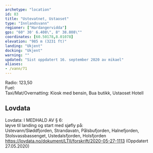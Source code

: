 ```yaml
---
archetype: "location"
id: 83
title: "Ustevatnet, Ustaoset"
type: "Innlandsvann"
regioner: ["Hardangervidda"]
gps: "60° 30' 6.408\", 8° 38.808\""
coordinates: [60.50178,8.01078]
elevation: "985 m (3231 ft)"
landing: "Ukjent"
docking: "Ukjent"
warning: ""
updated: "Sist oppdatert 16. september 2020 av mikael"
aliases:
- /vann/71
---
```


Radio: 123,50\
Fuel:\
Taxi/Mat/Overnatting: Kiosk med bensin, Bua butikk, Ustaoset Hotell

## Lovdata

Lovdata: I MEDHALD AV § 6:\
løyve til landing og start med sjøfly på:\
Ustevann/Sløddfjorden, Strandavatn, Pålsbufjorden, Halnefjorden, Stolsvassbassenget, Ustedalsfjorden, Holsfjorden\
https://lovdata.no/dokument/LTII/forskrift/2020-05-27-1113 (Oppdatert 27.05.2020)
